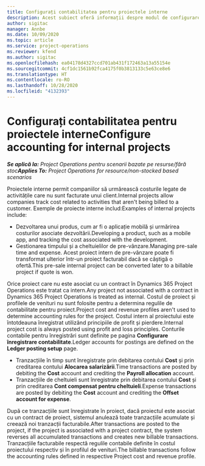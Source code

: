 ```yaml
---
title: Configurați contabilitatea pentru proiectele interne
description: Acest subiect oferă informații despre modul de configurare a practicilor contabile pentru proiecte interne în Project Operations.
author: sigitac
manager: Annbe
ms.date: 10/09/2020
ms.topic: article
ms.service: project-operations
ms.reviewer: kfend
ms.author: sigitac
ms.openlocfilehash: ea04178d4327ccd701ab431f172463a13a55154e
ms.sourcegitcommit: 4cf1dc1561b92fca4175f0b3813133c5e63ce8e6
ms.translationtype: HT
ms.contentlocale: ro-RO
ms.lasthandoff: 10/28/2020
ms.locfileid: "4132393"
---
```

# <a name="configure-accounting-for-internal-projects"></a><span data-ttu-id="9c6fd-103">Configurați contabilitatea pentru proiectele interne</span><span class="sxs-lookup"><span data-stu-id="9c6fd-103">Configure accounting for internal projects</span></span>

<span data-ttu-id="9c6fd-104">_**Se aplică la:** Project Operations pentru scenarii bazate pe resurse/fără stoc_</span><span class="sxs-lookup"><span data-stu-id="9c6fd-104">_**Applies To:** Project Operations for resource/non-stocked based scenarios_</span></span>

<span data-ttu-id="9c6fd-105">Proiectele interne permit companiilor să urmărească costurile legate de activitățile care nu sunt facturate unui client.</span><span class="sxs-lookup"><span data-stu-id="9c6fd-105">Internal projects allow companies track cost related to activities that aren't being billed to a customer.</span></span> <span data-ttu-id="9c6fd-106">Exemple de proiecte interne includ:</span><span class="sxs-lookup"><span data-stu-id="9c6fd-106">Examples of internal projects include:</span></span>

- <span data-ttu-id="9c6fd-107">Dezvoltarea unui produs, cum ar fi o aplicație mobilă și urmărirea costurilor asociate dezvoltării.</span><span class="sxs-lookup"><span data-stu-id="9c6fd-107">Developing a product, such as a mobile app, and tracking the cost associated with the development.</span></span>
- <span data-ttu-id="9c6fd-108">Gestionarea timpului și a cheltuielilor de pre-vânzare.</span><span class="sxs-lookup"><span data-stu-id="9c6fd-108">Managing pre-sale time and expense.</span></span> <span data-ttu-id="9c6fd-109">Acest proiect intern de pre-vânzare poate fi transformat ulterior într-un proiect facturabil dacă se câștigă o ofertă.</span><span class="sxs-lookup"><span data-stu-id="9c6fd-109">This pre-sale internal project can be converted later to a billable project if quote is won.</span></span>

<span data-ttu-id="9c6fd-110">Orice proiect care nu este asociat cu un contract în Dynamics 365 Project Operations este tratat ca intern.</span><span class="sxs-lookup"><span data-stu-id="9c6fd-110">Any project not associated with a contract in Dynamics 365 Project Operations is treated as internal.</span></span> <span data-ttu-id="9c6fd-111">Costul de proiect și profilele de venituri nu sunt folosite pentru a determina regulile de contabilitate pentru proiect.</span><span class="sxs-lookup"><span data-stu-id="9c6fd-111">Project cost and revenue profiles aren't used to determine accounting rules for the project.</span></span> <span data-ttu-id="9c6fd-112">Costul intern al proiectului este întotdeauna înregistrat utilizând principiile de profit și pierdere.</span><span class="sxs-lookup"><span data-stu-id="9c6fd-112">Internal project cost is always posted using profit and loss principles.</span></span> <span data-ttu-id="9c6fd-113">Conturile contabile pentru înregistrări sunt definite pe pagina **Configurare înregistrare contabilitate**.</span><span class="sxs-lookup"><span data-stu-id="9c6fd-113">Ledger accounts for postings are defined on the **Ledger posting setup** page.</span></span>

- <span data-ttu-id="9c6fd-114">Tranzacțiile în timp sunt înregistrate prin debitarea contului **Cost** și prin creditarea contului **Alocarea salarizării**.</span><span class="sxs-lookup"><span data-stu-id="9c6fd-114">Time transactions are posted by debiting the **Cost** account and crediting the **Payroll allocation** account.</span></span>
- <span data-ttu-id="9c6fd-115">Tranzacțiile de cheltuieli sunt înregistrate prin debitarea contului **Cost** și prin creditarea **Cont compensat pentru cheltuieli**.</span><span class="sxs-lookup"><span data-stu-id="9c6fd-115">Expense transactions are posted by debiting the **Cost** account and crediting the **Offset account for expense**.</span></span>

<span data-ttu-id="9c6fd-116">După ce tranzacțiile sunt înregistrate în proiect, dacă proiectul este asociat cu un contract de proiect, sistemul anulează toate tranzacțiile acumulate și creează noi tranzacții facturabile.</span><span class="sxs-lookup"><span data-stu-id="9c6fd-116">After transactions are posted to the project, if the project is associated with a project contract, the system reverses all accumulated transactions and creates new billable transactions.</span></span> <span data-ttu-id="9c6fd-117">Tranzacțiile facturabile respectă regulile contabile definite în costul proiectului respectiv și în profilul de venituri.</span><span class="sxs-lookup"><span data-stu-id="9c6fd-117">The billable transactions follow the accounting rules defined in respective Project cost and revenue profile.</span></span>


